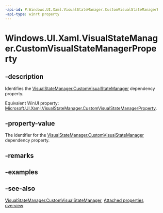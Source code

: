 ```yaml
---
-api-id: P:Windows.UI.Xaml.VisualStateManager.CustomVisualStateManagerProperty
-api-type: winrt property
---
```


<!-- Property syntax
public Windows.UI.Xaml.DependencyProperty CustomVisualStateManagerProperty { get; }
-->

# Windows.UI.Xaml.VisualStateManager.CustomVisualStateManagerProperty

## -description

Identifies the [VisualStateManager.CustomVisualStateManager](visualstatemanager_customvisualstatemanager.md) dependency property.

Equivalent WinUI property: [Microsoft.UI.Xaml.VisualStateManager.CustomVisualStateManagerProperty](/windows/winui/api/microsoft.ui.xaml.visualstatemanager.customvisualstatemanagerproperty).

## -property-value

The identifier for the [VisualStateManager.CustomVisualStateManager](visualstatemanager_customvisualstatemanager.md) dependency property.

## -remarks

## -examples

## -see-also

[VisualStateManager.CustomVisualStateManager](visualstatemanager_customvisualstatemanager.md), [Attached properties overview](/windows/uwp/xaml-platform/attached-properties-overview)
